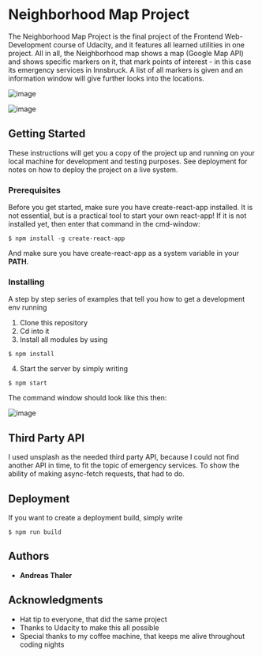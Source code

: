 # Neighborhood Map Project

The Neighborhood Map Project is the final project of the Frontend Web-Development course of Udacity, and it features all learned utilities in one project. All in all, the Neighborhood map shows a map (Google Map API) and shows specific markers on it, that mark points of interest - in this case its emergency services in Innsbruck. A list of all markers is given and an information window will give further looks into the locations.

![image]()

![image]()

## Getting Started

These instructions will get you a copy of the project up and running on your local machine for development and testing purposes. See deployment for notes on how to deploy the project on a live system.

### Prerequisites

Before you get started, make sure you have create-react-app installed. It is not essential, but is a practical tool to start your own react-app! If it is not installed yet, then enter that command in the cmd-window:

```
$ npm install -g create-react-app
```

And make sure you have create-react-app as a system variable in your **PATH**.

### Installing

A step by step series of examples that tell you how to get a development env running

1. Clone this repository
2. Cd into it
3. Install all modules by using

```
$ npm install
```
4. Start the server by simply writing

```
$ npm start
```
The command window should look like this then:


![image]()

## Third Party API

I used unsplash as the needed third party API, because I could not find another API in time, to fit the topic of emergency services. To show the ability of making async-fetch requests, that had to do.

## Deployment

If you want to create a deployment build, simply write

```
$ npm run build
```

## Authors

* **Andreas Thaler**


## Acknowledgments

* Hat tip to everyone, that did the same project
* Thanks to Udacity to make this all possible
* Special thanks to my coffee machine, that keeps me alive throughout coding nights
